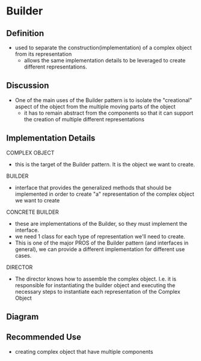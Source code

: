 # Builder

## Definition
- used to separate the construction(implementation) of a complex
object from its representation
    - allows the same implementation details to be leveraged to
    create different representations.

## Discussion
- One of the main uses of the Builder pattern is to isolate the "creational"
aspect of the object from the multiple moving parts of the object
    - it has to remain abstract from the components so that it can support
    the creation of multiple different representations

## Implementation Details
COMPLEX OBJECT<br>
- this is the target of the Builder pattern. It is the object we want to create.

BUILDER <br>
-  interface that provides the generalized methods that should be implemented in order to create "a" representation
of the complex object we want to create

CONCRETE BUILDER <br>
- these are implementations of the Builder, so they must implement the interface. 
- we need 1 class for each type of representation we'll need to create. 
- This is one of the major PROS of the Builder pattern (and interfaces in general), we can provide a different 
implementation for different use cases. 

DIRECTOR<br>
- The director knows how to assemble the complex object. I.e. it is responsible for instantiating the builder object
and executing the necessary steps to instantiate each representation of the Complex Object




## Diagram

## Recommended Use
- creating complex object that have multiple components
